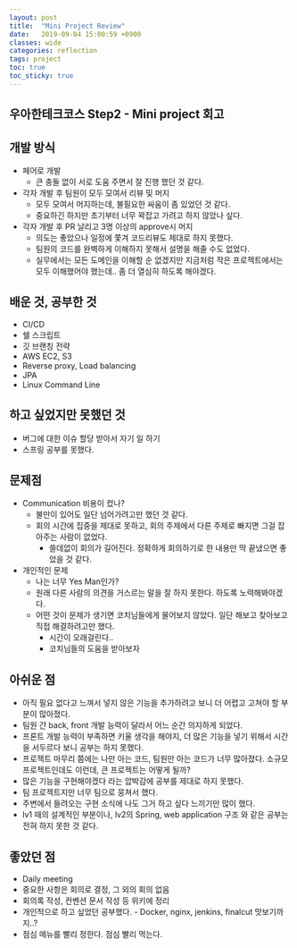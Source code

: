 ```yaml
---
layout: post
title:  "Mini Project Review"
date:   2019-09-04 15:00:59 +0900
classes: wide
categories: reflection
tags: project
toc: true
toc_sticky: true
---
```


## 우아한테크코스 Step2 - Mini project 회고

## 개발 방식

* 페어로 개발
  * 큰 충돌 없이 서로 도움 주면서 잘 진행 했던 것 같다.
* 각자 개발 후 팀원이 모두 모여서 리뷰 및 머지
  * 모두 모여서 머지하는데, 불필요한 싸움이 좀 있었던 것 같다.
  * 중요하긴 하지만 초기부터 너무 꽉잡고 가려고 하지 않았나 싶다.
* 각자 개발 후 PR 날리고 3명 이상의 approve시 머지
  * 의도는 좋았으나 일정에 쫓겨 코드리뷰도 제대로 하지 못했다.
  * 팀원의 코드를 완벽하게 이해하지 못해서 설명을 해줄 수도 없었다.
  * 실무에서는 모든 도메인을 이해할 순 없겠지만 지금처럼 작은 프로젝트에서는 모두 이해했어야 했는데.. 좀 더 열심히 하도록 해야겠다.

## 배운 것, 공부한 것

* CI/CD
* 쉘 스크립트
* 깃 브랜칭 전략
* AWS EC2, S3
* Reverse proxy, Load balancing
* JPA
* Linux Command Line

## 하고 싶었지만 못했던 것

* 버그에 대한 이슈 할당 받아서 자기 일 하기
* 스프링 공부를 못했다.

## 문제점

* Communication 비용이 컸나?
  * 불만이 있어도 일단 넘어가려고만 했던 것 같다.
  * 회의 시간에 집중을 제대로 못하고, 회의 주제에서 다른 주제로 빠지면 그걸 잡아주는 사람이 없었다.
    * 쓸데없이 회의가 길어진다. 정확하게 회의하기로 한 내용만 딱 끝냈으면 좋았을 것 같다.
* 개인적인 문제
  * 나는 너무 Yes Man인가?
  * 원래 다른 사람의 의견을 거스르는 말을 잘 하지 못한다. 하도록 노력해봐야겠다.
  * 어떤 것이 문제가 생기면 코치님들에게 물어보지 않았다. 일단 해보고 찾아보고 직접 해결하려고만 했다.
    * 시간이 오래걸린다..
    * 코치님들의 도움을 받아보자

## 아쉬운 점

* 아직 필요 없다고 느껴서 넣지 않은 기능을 추가하려고 보니 더 어렵고 고쳐야 할 부분이 많아졌다.
* 팀원 간 back, front 개발 능력이 달라서 어느 순간 의지하게 되었다.
* 프론트 개발 능력이 부족하면 키울 생각을 해야지, 더 많은 기능을 넣기 위해서 시간을 서두르다 보니 공부는 하지 못했다.
* 프로젝트 마무리 쯤에는 나만 아는 코드, 팀원만 아는 코드가 너무 많아졌다. 소규모 프로젝트인데도 이런데, 큰 프로젝트는 어떻게 될까?
* 많은 기능을 구현해야겠다 라는 압박감에 공부를 제대로 하지 못했다.
* 팀 프로젝트지만 너무 팀으로 뭉쳐서 했다.
* 주변에서 들려오는 구현 소식에 나도 그거 하고 싶다 느끼기만 많이 했다.
* lv1 때의 설계적인 부분이나, lv2의 Spring, web application 구조 와 같은 공부는 전혀 하지 못한 것 같다.

## 좋았던 점

* Daily meeting
* 중요한 사항은 회의로 결정, 그 외의 회의 없음
* 회의록 작성, 컨벤션 문서 작성 등 위키에 정리
* 개인적으로 하고 싶었던 공부했다. - Docker, nginx, jenkins, finalcut 맛보기까지..?
* 점심 메뉴를 빨리 정한다. 점심 빨리 먹는다.
